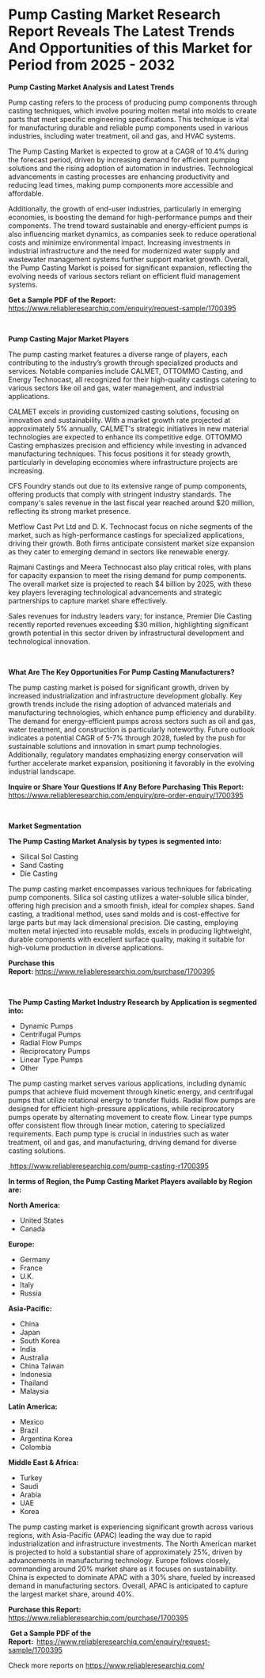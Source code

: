 <p><h1>Pump Casting Market Research Report Reveals The Latest Trends And Opportunities of this Market for Period from 2025 - 2032</h1></p><p><strong>Pump Casting Market Analysis and Latest Trends</strong></p>
<p><p>Pump casting refers to the process of producing pump components through casting techniques, which involve pouring molten metal into molds to create parts that meet specific engineering specifications. This technique is vital for manufacturing durable and reliable pump components used in various industries, including water treatment, oil and gas, and HVAC systems.</p><p>The Pump Casting Market is expected to grow at a CAGR of 10.4% during the forecast period, driven by increasing demand for efficient pumping solutions and the rising adoption of automation in industries. Technological advancements in casting processes are enhancing productivity and reducing lead times, making pump components more accessible and affordable.</p><p>Additionally, the growth of end-user industries, particularly in emerging economies, is boosting the demand for high-performance pumps and their components. The trend toward sustainable and energy-efficient pumps is also influencing market dynamics, as companies seek to reduce operational costs and minimize environmental impact. Increasing investments in industrial infrastructure and the need for modernized water supply and wastewater management systems further support market growth. Overall, the Pump Casting Market is poised for significant expansion, reflecting the evolving needs of various sectors reliant on efficient fluid management systems.</p></p>
<p><strong>Get a Sample PDF of the Report:&nbsp;</strong> <a href="https://www.reliableresearchiq.com/enquiry/request-sample/1700395?utm_campaign=1137&utm_medium=2&utm_source=Github&utm_content=ia&utm_term=09012025&utm_id=pump-casting">https://www.reliableresearchiq.com/enquiry/request-sample/1700395</a></p>
<p>&nbsp;</p>
<p><strong>Pump Casting Major Market Players</strong></p>
<p><p>The pump casting market features a diverse range of players, each contributing to the industry’s growth through specialized products and services. Notable companies include CALMET, OTTOMMO Casting, and Energy Technocast, all recognized for their high-quality castings catering to various sectors like oil and gas, water management, and industrial applications.</p><p>CALMET excels in providing customized casting solutions, focusing on innovation and sustainability. With a market growth rate projected at approximately 5% annually, CALMET's strategic initiatives in new material technologies are expected to enhance its competitive edge. OTTOMMO Casting emphasizes precision and efficiency while investing in advanced manufacturing techniques. This focus positions it for steady growth, particularly in developing economies where infrastructure projects are increasing.</p><p>CFS Foundry stands out due to its extensive range of pump components, offering products that comply with stringent industry standards. The company's sales revenue in the last fiscal year reached around $20 million, reflecting its strong market presence.</p><p>Metflow Cast Pvt Ltd and D. K. Technocast focus on niche segments of the market, such as high-performance castings for specialized applications, driving their growth. Both firms anticipate consistent market size expansion as they cater to emerging demand in sectors like renewable energy.</p><p>Rajmani Castings and Meera Technocast also play critical roles, with plans for capacity expansion to meet the rising demand for pump components. The overall market size is projected to reach $4 billion by 2025, with these key players leveraging technological advancements and strategic partnerships to capture market share effectively.</p><p>Sales revenues for industry leaders vary; for instance, Premier Die Casting recently reported revenues exceeding $30 million, highlighting significant growth potential in this sector driven by infrastructural development and technological innovation.</p></p>
<p>&nbsp;</p>
<p><strong>What Are The Key Opportunities For Pump Casting Manufacturers?</strong></p>
<p><p>The pump casting market is poised for significant growth, driven by increased industrialization and infrastructure development globally. Key growth trends include the rising adoption of advanced materials and manufacturing technologies, which enhance pump efficiency and durability. The demand for energy-efficient pumps across sectors such as oil and gas, water treatment, and construction is particularly noteworthy. Future outlook indicates a potential CAGR of 5-7% through 2028, fueled by the push for sustainable solutions and innovation in smart pump technologies. Additionally, regulatory mandates emphasizing energy conservation will further accelerate market expansion, positioning it favorably in the evolving industrial landscape.</p></p>
<p><strong>Inquire or Share Your Questions If Any Before Purchasing This Report:</strong> <a href="https://www.reliableresearchiq.com/enquiry/pre-order-enquiry/1700395?utm_campaign=1137&utm_medium=2&utm_source=Github&utm_content=ia&utm_term=09012025&utm_id=pump-casting">https://www.reliableresearchiq.com/enquiry/pre-order-enquiry/1700395</a></p>
<p>&nbsp;</p>
<p><strong>Market Segmentation</strong></p>
<p><strong>The Pump Casting Market Analysis by types is segmented into:</strong></p>
<p><ul><li>Silical Sol Casting</li><li>Sand Casting</li><li>Die Casting</li></ul></p>
<p><p>The pump casting market encompasses various techniques for fabricating pump components. Silica sol casting utilizes a water-soluble silica binder, offering high precision and a smooth finish, ideal for complex shapes. Sand casting, a traditional method, uses sand molds and is cost-effective for large parts but may lack dimensional precision. Die casting, employing molten metal injected into reusable molds, excels in producing lightweight, durable components with excellent surface quality, making it suitable for high-volume production in diverse applications.</p></p>
<p><strong>Purchase this Report:&nbsp;</strong><a href="https://www.reliableresearchiq.com/purchase/1700395?utm_campaign=1137&utm_medium=2&utm_source=Github&utm_content=ia&utm_term=09012025&utm_id=pump-casting">https://www.reliableresearchiq.com/purchase/1700395</a></p>
<p>&nbsp;</p>
<p><strong>The Pump Casting Market Industry Research by Application is segmented into:</strong></p>
<p><ul><li>Dynamic Pumps</li><li>Centrifugal Pumps</li><li>Radial Flow Pumps</li><li>Reciprocatory Pumps</li><li>Linear Type Pumps</li><li>Other</li></ul></p>
<p><p>The pump casting market serves various applications, including dynamic pumps that achieve fluid movement through kinetic energy, and centrifugal pumps that utilize rotational energy to transfer fluids. Radial flow pumps are designed for efficient high-pressure applications, while reciprocatory pumps operate by alternating movement to create flow. Linear type pumps offer consistent flow through linear motion, catering to specialized requirements. Each pump type is crucial in industries such as water treatment, oil and gas, and manufacturing, driving demand for diverse casting solutions.</p></p>
<p><a href="https://www.reliableresearchiq.com/pump-casting-r1700395?utm_campaign=1137&utm_medium=2&utm_source=Github&utm_content=ia&utm_term=09012025&utm_id=pump-casting">&nbsp;https://www.reliableresearchiq.com/pump-casting-r1700395</a></p>
<p><strong>In terms of Region, the Pump Casting Market Players available by Region are:</strong></p>
<p>
    <p> <strong> North America: </strong>
        <ul>
            <li>United States</li>
            <li>Canada</li>
        </ul>
        </p> 
    <p> <strong> Europe: </strong>
        <ul>
            <li>Germany</li>
            <li>France</li>
            <li>U.K.</li>
            <li>Italy</li>
            <li>Russia</li>
        </ul>
        </p> 
    <p> <strong> Asia-Pacific: </strong>
        <ul>
            <li>China</li>
            <li>Japan</li>
            <li>South Korea</li>
            <li>India</li>
            <li>Australia</li>
            <li>China Taiwan</li>
            <li>Indonesia</li>
            <li>Thailand</li>
            <li>Malaysia</li>
        </ul>
        </p> 
    <p> <strong> Latin America: </strong>
        <ul>
            <li>Mexico</li>
            <li>Brazil</li>
            <li>Argentina Korea</li>
            <li>Colombia</li>
        </ul>
        </p> 
    <p> <strong> Middle East & Africa: </strong>
        <ul>
            <li>Turkey</li>
            <li>Saudi</li>
            <li>Arabia</li>
            <li>UAE</li>
            <li>Korea</li>
        </ul>
    </p>
    </p>
<p><p>The pump casting market is experiencing significant growth across various regions, with Asia-Pacific (APAC) leading the way due to rapid industrialization and infrastructure investments. The North American market is projected to hold a substantial share of approximately 25%, driven by advancements in manufacturing technology. Europe follows closely, commanding around 20% market share as it focuses on sustainability. China is expected to dominate APAC with a 30% share, fueled by increased demand in manufacturing sectors. Overall, APAC is anticipated to capture the largest market share, around 40%.</p></p>
<p><strong>Purchase this Report: </strong><a href="https://www.reliableresearchiq.com/purchase/1700395?utm_campaign=1137&utm_medium=2&utm_source=Github&utm_content=ia&utm_term=09012025&utm_id=pump-casting">https://www.reliableresearchiq.com/purchase/1700395</a></p>
<p>&nbsp;<strong>Get a Sample PDF of the Report:&nbsp;&nbsp;</strong><a href="https://www.reliableresearchiq.com/enquiry/request-sample/1700395?utm_campaign=1137&utm_medium=2&utm_source=Github&utm_content=ia&utm_term=09012025&utm_id=pump-casting">https://www.reliableresearchiq.com/enquiry/request-sample/1700395</a></p>
<p><strong></strong></p>
<p>Check more reports on <a href="https://www.reliableresearchiq.com/?utm_campaign=1137&utm_medium=2&utm_source=Github&utm_content=ia&utm_term=09012025&utm_id=pump-casting">https://www.reliableresearchiq.com/</a></p>